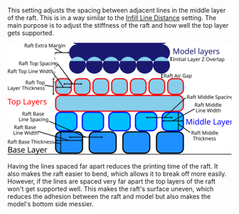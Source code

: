 This setting adjusts the spacing between adjacent lines in the middle layer of the raft. This is in a way similar to the [Infill Line Distance](../infill/infill_line_distance.md) setting. The main purpose is to adjust the stiffness of the raft and how well the top layer gets supported.

![Dimensions related to the raft](../images/raft_dimensions.svg)

Having the lines spaced far apart reduces the printing time of the raft. It also makes the raft easier to bend, which allows it to break off more easily. However, if the lines are spaced very far apart the top layers of the raft won't get supported well. This makes the raft's surface uneven, which reduces the adhesion between the raft and model but also makes the model's bottom side messier.